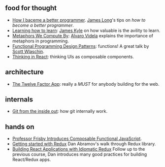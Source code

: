 ## food for thought
- [How I baceme a better programmer](http://jlongster.com/How-I-Became-Better-Programmer). [James Long](https://twitter.com/jlongster)'s tips on _how to become a better programmer_.
- [Learning how to learn](http://thejameskyle.com/learning-how-to-learn): [James Kyle](https://twitter.com/thejameskyle) on how valuable is the avility to learn.
- [Metaphors We Compute By](http://queue.acm.org/detail.cfm?id=3127495): [Alvaro Videla](https://twitter.com/old_sound) explains the importance of metaphors in programming.
- [Functional Programming Design Patterns](http://fsharpforfunandprofit.com/fppatterns/): functions! A great talk by [Scott Wlaschin](https://twitter.com/ScottWlaschin).
- [Thinking in React](https://facebook.github.io/react/docs/thinking-in-react.html): thinking UIs as composable components.

## architecture

- [The Twelve Factor App](https://12factor.net/): really a *MUST* for anybody building for the web.

## internals
- [Git from the inside out](https://codewords.recurse.com/issues/two/git-from-the-inside-out): how git internally work.

## hands on
- [Professor Frisby Introduces Composable Functional JavaScript](https://egghead.io/courses/professor-frisby-introduces-composable-functional-javascript).
- [Getting started with Redux](https://egghead.io/courses/getting-started-with-redux) Dan Abramov's walk through Redux library.
- [Building React Applications with Idiomatic Redux](https://egghead.io/courses/building-react-applications-with-idiomatic-redux) Follow up to the previous course, Dan introduces many good practices for building React/Redux apps.
